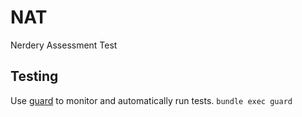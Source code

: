 # NAT

Nerdery Assessment Test

## Testing
Use [guard](https://github.com/guard/guard) to monitor and
automatically run tests.
`bundle exec guard`
